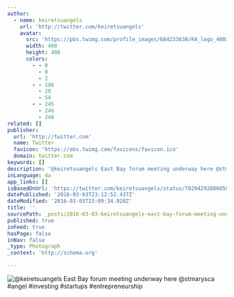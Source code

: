 ```yaml
---
author:
  - name: keiretsuangels
    url: 'http://twitter.com/keiretsuangels'
    avatar:
      src: 'https://pbs.twimg.com/profile_images/684233638/K4_logo_400x400.jpg'
      width: 400
      height: 400
      colors:
        - - 0
          - 0
          - 2
        - - 186
          - 20
          - 54
        - - 245
          - 246
          - 248
related: []
publisher:
  url: 'http://twitter.com'
  name: Twitter
  favicon: 'https://abs.twimg.com/favicons/favicon.ico'
  domain: twitter.com
keywords: []
description: '@keiretsuangels East Bay forum meeting underway here @stmarysca #angel #investing #startups #entrepreneurship'
inLanguage: da
app_links: []
isBasedOnUrl: 'https://twitter.com/keiretsuangels/status/702942928868503552'
datePublished: '2016-03-03T23:12:52.437Z'
dateModified: '2016-03-03T23:09:34.928Z'
title: ''
sourcePath: _posts/2016-03-03-keiretsuangels-east-bay-forum-meeting-underway-here-stmary.md
published: true
inFeed: true
hasPage: false
inNav: false
_type: Photograph
_context: 'http://schema.org'

---
```

![&commat;keiretsuangels East Bay forum meeting underway here &commat;stmarysca &num;angel &num;investing &num;startups &num;entrepreneurship](https://pbs.twimg.com/media/CcFa3oWUAAA7uur.jpg:large)